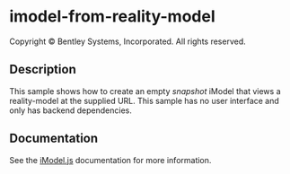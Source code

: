# imodel-from-reality-model

Copyright © Bentley Systems, Incorporated. All rights reserved.

## Description

This sample shows how to create an empty *snapshot* iModel that views a reality-model at the supplied URL.
This sample has no user interface and only has backend dependencies.

## Documentation

See the [iModel.js](https://www.imodeljs.org) documentation for more information.
